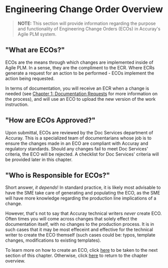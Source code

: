 # Engineering Change Order Overview

> **NOTE:** This section will provide information regarding the purpose and functionality of Engineering Change Orders (ECOs) in Accuray's Agile PLM system.

## "What are ECOs?"

ECOs are the means through which changes are implemented inside of Agile PLM. In a sense, they are the compliment to the ECR. Where ECRs generate a request for an action to be performed - ECOs implement the action being requested.  

In terms of documentation, you will receive an ECR when a change is needed (see [Chapter 1: Documentation Requests](https://github.com/taddieken95/Accuray_Tech_Comm_Guide/blob/master/Chapter%201:%20Doc%20Requests/READme.md) for more information on the process), and will use an ECO to upload the new version of the work instruction.

## "How are ECOs Approved?"

Upon submittal, ECOs are reviewed by the Doc Services department of Accuray. This is a specialized team of documentarians whose job is to ensure the changes made in an ECO are compliant with Accuray and regulatory standards. Should any changes fail to meet Doc Services' criteria, the ECO will be rejected. A checklist for Doc Services' criteria will be provided later in this chapter.

## "Who is Responsible for ECOs?"

Short answer, *it depends*! In standard practice, it is likely most advisable to have the SME take care of generating and populating the ECO, as the SME will have more knowledge regarding the production line implications of a change.

However, that's not to say that Accuray technical writers *never* create ECO. Often times you will come across changes that solely effect the documentation itself, with no changes to the production process. It is in such cases that it may be most effeceint and effective for the technical writer to create the ECO themself (such cases could be: typos, template changes, modifications to existing templates).

To learn more on how to create an ECO, click [here]() to be taken to the next section of this chapter. Otherwise, click [here](https://github.com/taddieken95/Accuray_Tech_Comm_Guide/blob/master/Chapter%205:%20ECOs/READme.md) to return to the chapter overview.
